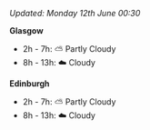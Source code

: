 *Updated: Monday 12th June 00:30*

**Glasgow**

* 2h - 7h: :partly_sunny: Partly Cloudy
* 8h - 13h: :cloud: Cloudy

**Edinburgh**

* 2h - 7h: :partly_sunny: Partly Cloudy
* 8h - 13h: :cloud: Cloudy
